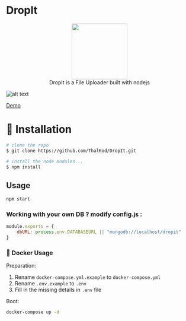 # DropIt

<p align="center">
  <img width="150" height="150" src="https://github.com/ThalKod/DropIt/blob/master/public/img/logo.png"> </br>
  DropIt is a File Uploader built with nodejs
</p>

![alt text](https://github.com/ThalKod/DropIt/blob/master/public/img/Screen%20Shot%202018-06-08%20at%2010.36.39%20AM.png)

[Demo](http://dropit.thal.tech/)

# :floppy_disk: Installation

```bash
# clone the repo
$ git clone https://github.com/ThalKod/DropIt.git

# install the node modules...
$ npm install
```

## Usage
```bash
npm start
```

### Working with your own DB ? modify config.js :
```javascript
module.exports = {
    dbURL: process.env.DATABASEURL || "mongodb://localhost/dropit"
}
```

### :whale: Docker Usage

Preparation:

1. Rename `docker-compose.yml.example` to `docker-compose.yml`
2. Rename `.env.example` to `.env`
3. Fill in the missing details in `.env` file

Boot:
```bash
docker-compose up -d
```
